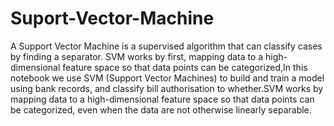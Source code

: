 # Suport-Vector-Machine
A Support Vector Machine is a supervised algorithm that can classify cases by finding a separator. SVM works by first, mapping data to a high-dimensional feature space so that data points can be categorized,In this notebook we use SVM (Support Vector Machines) to build and train a model using bank records, and classify bill authorisation to whether.SVM works by mapping data to a high-dimensional feature space so that data points can be categorized, even when the data are not otherwise linearly separable.
